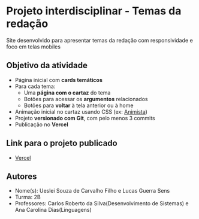 # Projeto interdisciplinar - Temas da redação
Site desenvolvido para apresentar temas da redação com responsividade e foco em telas mobiles

## Objetivo da atividade
- Página inicial com **cards temáticos**
- Para cada tema:
  - Uma **página com o cartaz** do tema
  - Botões para acessar os **argumentos** relacionados
  - Botões para **voltar** à tela anterior ou à home
- Animação inicial no cartaz usando CSS (ex: [Animista](https://animista.net/))
- Projeto **versionado com Git**, com pelo menos 3 commits
- Publicação no **Vercel**


## Link para o projeto publicado
- [Vercel](https://temasredacao.vercel.app/)


## Autores
- Nome(s): Ueslei Souza de Carvalho Filho e Lucas Guerra Sens
- Turma: 2B
- Professores: Carlos Roberto da Silva(Desenvolvimento de Sistemas) e Ana Carolina Dias(Linguagens)